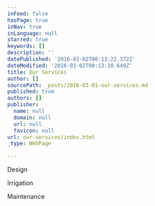 ```yaml
---
inFeed: false
hasPage: true
inNav: true
inLanguage: null
starred: true
keywords: []
description: ''
datePublished: '2016-03-02T00:13:22.372Z'
dateModified: '2016-03-02T00:13:10.649Z'
title: Our Services
author: []
sourcePath: _posts/2016-03-01-our-services.md
published: true
authors: []
publisher:
  name: null
  domain: null
  url: null
  favicon: null
url: our-services/index.html
_type: WebPage

---
```

Design 

Irrigation 

Maintenance